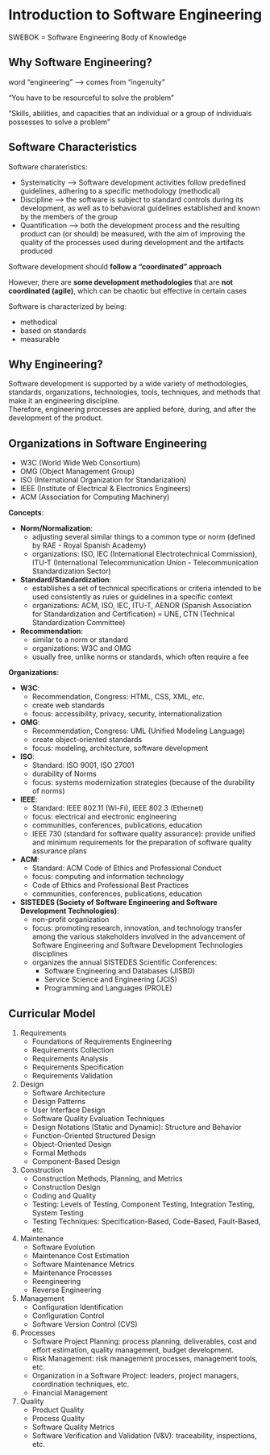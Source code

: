 # Introduction to Software Engineering

SWEBOK = Software Engineering Body of Knowledge

## Why Software Engineering?
word “engineering” --> comes from “ingenuity”

“You have to be resourceful to solve the problem”

“Skills, abilities, and capacities that an individual or a group of individuals possesses to solve a problem”

## Software Characteristics
Software charateristics:
- Systematicity --> Software development activities follow predefined guidelines, adhering to a specific methodology (methodical)
- Discipline --> the software is subject to standard controls during its development, as well as to behavioral guidelines established and known by the members of the group
- Quantification --> both the development process and the resulting product can (or should) be measured, with the aim of improving the quality of the processes used during development and the artifacts produced

Software development should **follow a “coordinated” approach**

However, there are **some development methodologies** that are **not coordinated (agile)**, which can be chaotic but effective in certain cases

Software is characterized by being:
- methodical
- based on standards
- measurable

## Why Engineering?
Software development is supported by a wide variety of methodologies, standards, organizations, technologies, tools, techniques, and methods that make it an engineering discipline.  
Therefore, engineering processes are applied before, during, and after the development of the product.

## Organizations in Software Engineering
- W3C (World Wide Web Consortium)
- OMG (Object Management Group)
- ISO (International Organization for Standarization)
- IEEE (Institute of Electrical & Electronics Engineers)
- ACM (Association for Computing Machinery)

**Concepts**:
- **Norm/Normalization**:
    - adjusting several similar things to a common type or norm (defined by RAE - Royal Spanish Academy)
    - organizations: ISO, IEC (International Electrotechnical Commission), ITU-T (International Telecommunication Union - Telecommunication Standardization Sector)
- **Standard/Standardization**:
    - establishes a set of technical specifications or criteria intended to be used consistently as rules or guidelines in a specific context
    - organizations: ACM, ISO, IEC, ITU-T, AENOR (Spanish Association for Standardization and Certification) = UNE, CTN (Technical Standardization Committee)
- **Recommendation**:
    - similar to a norm or standard
    - organizations: W3C and OMG
    - usually free, unlike norms or standards, which often require a fee

**Organizations**:
- **W3C**:
    - Recommendation, Congress: HTML, CSS, XML, etc.
    - create web standards
    - focus: accessibility, privacy, security, internationalization
- **OMG**:
    - Recommendation, Congress: UML (Unified Modeling Language)
    - create object-oriented standards
    - focus: modeling, architecture, software development
- **ISO**:
    - Standard: ISO 9001, ISO 27001
    - durability of Norms
    - focus: systems modernization strategies (because of the durability of norms)
- **IEEE**:
    - Standard: IEEE 802.11 (Wi-Fi), IEEE 802.3 (Ethernet)
    - focus: electrical and electronic engineering
    - communities, conferences, publications, education
    - IEEE 730 (standard for software quality assurance): provide unified and minimum requirements for the preparation of software quality assurance plans
- **ACM**:
    - Standard: ACM Code of Ethics and Professional Conduct
    - focus: computing and information technology
    - Code of Ethics and Professional Best Practices
    - communities, conferences, publications, education
- **SISTEDES (Society of Software Engineering and Software Development Technologies)**:
    - non-profit organization
    - focus: promoting research, innovation, and technology transfer among the various stakeholders involved in the advancement of Software Engineering and Software Development Technologies disciplines
    - organizes the annual SISTEDES Scientific Conferences:
        - Software Engineering and Databases (JISBD)
        - Service Science and Engineering (JCIS)
        - Programming and Languages (PROLE)

## Curricular Model
1.	Requirements
    -	Foundations of Requirements Engineering
	-	Requirements Collection
	-	Requirements Analysis
	-	Requirements Specification
	-	Requirements Validation
2.	Design
    -	Software Architecture
	-	Design Patterns
	-	User Interface Design
	-	Software Quality Evaluation Techniques
	-	Design Notations (Static and Dynamic): Structure and Behavior
	-	Function-Oriented Structured Design
	-	Object-Oriented Design
	-	Formal Methods
	-	Component-Based Design
3.	Construction
	-	Construction Methods, Planning, and Metrics
	-	Construction Design
	-	Coding and Quality
	-	Testing: Levels of Testing, Component Testing, Integration Testing, System Testing
	-	Testing Techniques: Specification-Based, Code-Based, Fault-Based, etc.
4.	Maintenance
	-	Software Evolution
	-	Maintenance Cost Estimation
	-	Software Maintenance Metrics
	-	Maintenance Processes
	-	Reengineering
	-	Reverse Engineering
5.	Management
	-	Configuration Identification
	-	Configuration Control
	-	Software Version Control (CVS)
6.	Processes
	-	Software Project Planning: process planning, deliverables, cost and effort estimation, quality management, budget development.
	-	Risk Management: risk management processes, management tools, etc.
	-	Organization in a Software Project: leaders, project managers, coordination techniques, etc.
	-	Financial Management
7.	Quality
	-	Product Quality
	-	Process Quality
	-	Software Quality Metrics
	-	Software Verification and Validation (V&V): traceability, inspections, etc.